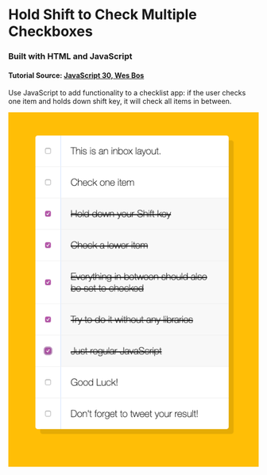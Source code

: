 # Hold Shift to Check Multiple Checkboxes
### Built with HTML and JavaScript
#### Tutorial Source: [JavaScript 30, Wes Bos](https://javascript30.com/)

Use JavaScript to add functionality to a checklist app: if the user checks one item and holds down shift key, it will check all items in between.

![shift-screenshot](https://github.com/janenath/holdshift/blob/master/Screen%20Shot%202020-02-21%20at%2010.09.34%20PM.png "Shift Screenshot")
